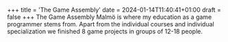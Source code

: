 +++
title = 'The Game Assembly'
date = 2024-01-14T11:40:41+01:00
draft = false
+++
The Game Assembly Malmö is where my education as 
a game programmer stems from. Apart from the
individual courses and individual specialization we 
finished 8 game projects in groups of 12-18 people.
